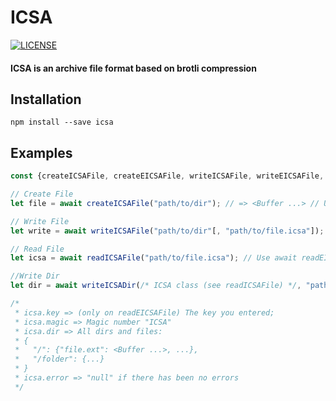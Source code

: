 # ICSA

[![LICENSE](https://img.shields.io/badge/LICENSE-MIT-c40000.svg?style=for-the-badge)](https://github.com/Pharuxtan/ICSA/blob/master/LICENSE)

#### ICSA is an archive file format based on brotli compression

## Installation

```
npm install --save icsa
```

## Examples

```js
const {createICSAFile, createEICSAFile, writeICSAFile, writeEICSAFile, writeICSADir, readICSAFile, readEICSAFile} = require("icsa");

// Create File
let file = await createICSAFile("path/to/dir"); // => <Buffer ...> // Use await createEICSAFile("path/to/file.icsa", "32 key length") for create encrypted icsa;

// Write File
let write = await writeICSAFile("path/to/dir"[, "path/to/file.icsa"]); // => 'file "path/to/file.icsa" created' // Use await writeEICSAFile("path/to/file.icsa", "32 key length"[, "path/to/file.icsa"]) for write encrypted icsa;

// Read File
let icsa = await readICSAFile("path/to/file.icsa"); // Use await readEICSAFile("path/to/file.icsa", "32 key length") for read encrypted icsa

//Write Dir
let dir = await writeICSADir(/* ICSA class (see readICSAFile) */, "path/to/dir"); // => 'dir "path/to/dir" created'

/*
 * icsa.key => (only on readEICSAFile) The key you entered;
 * icsa.magic => Magic number "ICSA"
 * icsa.dir => All dirs and files:
 * {
 *   "/": {"file.ext": <Buffer ...>, ...},
 *   "/folder": {...}
 * }
 * icsa.error => "null" if there has been no errors
 */
```
